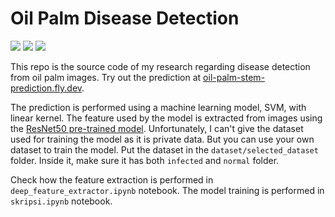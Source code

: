 # Oil Palm Disease Detection

![](https://img.shields.io/badge/Python-3776AB?style=for-the-badge&logo=python&logoColor=white) ![](https://img.shields.io/badge/TensorFlow-FF6F00?style=for-the-badge&logo=tensorflow&logoColor=white) ![](https://img.shields.io/badge/scikit_learn-F7931E?style=for-the-badge&logo=scikit-learn&logoColor=white)

This repo is the source code of my research regarding disease detection from oil palm images. Try out the prediction at [oil-palm-stem-prediction.fly.dev](https://oil-palm-stem-prediction.fly.dev).

The prediction is performed using a machine learning model, SVM, with linear kernel. The feature used by the model is extracted from images using the [ResNet50 pre-trained model](https://keras.io/api/applications/resnet/#resnet50-function). Unfortunately, I can't give the dataset used for training the model as it is private data. But you can use your own dataset to train the model. Put the dataset in the `dataset/selected_dataset` folder. Inside it, make sure it has both `infected` and `normal` folder.

Check how the feature extraction is performed in `deep_feature_extractor.ipynb` notebook. The model training is performed in `skripsi.ipynb` notebook.
